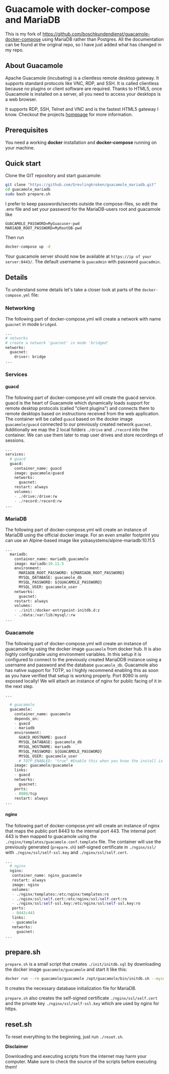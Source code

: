 # Guacamole with docker-compose and MariaDB

This is my fork of https://github.com/boschkundendienst/guacamole-docker-compose using MariaDB rather than Postgres. All the documentation can be found at the original repo, so I have
just added what has changed in my repo.


## About Guacamole
Apache Guacamole (incubating) is a clientless remote desktop gateway. It supports standard protocols like VNC, RDP, and SSH. It is called clientless because no plugins or client software are required. Thanks to HTML5, once Guacamole is installed on a server, all you need to access your desktops is a web browser.

It supports RDP, SSH, Telnet and VNC and is the fastest HTML5 gateway I know. Checkout the projects [homepage](https://guacamole.incubator.apache.org/) for more information.

## Prerequisites
You need a working **docker** installation and **docker-compose** running on your machine.

## Quick start
Clone the GIT repository and start guacamole:

~~~bash
git clone "https://github.com/Grevlingkroken/guacamole_mariadb.git"
cd guacamole_mariadb
sudo bash prepare.sh
~~~
I prefer to keep passwords/secrets outside the compose-files, so edit the .env file and set your password for the MariaDB-users root and guacamole like
~~~
GUACAMOLE_PASSWORD=MyGuacuser-pwd
MARIADB_ROOT_PASSWORD=MyRootDB-pwd
~~~

Then run
~~~bash
docker-compose up -d
~~~

Your guacamole server should now be available at `https://ip of your server:8443/`. The default username is `guacadmin` with password `guacadmin`.

## Details
To understand some details let's take a closer look at parts of the `docker-compose.yml` file:

### Networking
The following part of docker-compose.yml will create a network with name `guacnet` in mode `bridged`.
~~~python
...
# networks
# create a network 'guacnet' in mode 'bridged'
networks:
  guacnet:
    driver: bridge
...
~~~

### Services
#### guacd
The following part of docker-compose.yml will create the guacd service. guacd is the heart of Guacamole which dynamically loads support for remote desktop protocols (called "client plugins") and connects them to remote desktops based on instructions received from the web application. The container will be called `guacd` based on the docker image `guacamole/guacd` connected to our previously created network `guacnet`. Additionally we map the 2 local folders `./drive` and `./record` into the container. We can use them later to map user drives and store recordings of sessions.

~~~python
...
services:
  # guacd
  guacd:
    container_name: guacd
    image: guacamole/guacd
    networks:
      guacnet:
    restart: always
    volumes:
    - ./drive:/drive:rw
    - ./record:/record:rw
...
~~~

### MariaDB
The following part of docker-compose.yml will create an instance of MariaDB using the official docker image. For an even smaller footprint you can use an Alpine-based image like yobasystems/alpine-mariadb:10.11.5

~~~python
...
  mariadb:
    container_name: mariadb_guacamole
    image: mariadb:10.11.5
    environment:
      MARIADB_ROOT_PASSWORD: ${MARIADB_ROOT_PASSWORD}
      MYSQL_DATABASE: guacamole_db
      MYSQL_PASSWORD: ${GUACAMOLE_PASSWORD}
      MYSQL_USER: guacamole_user
    networks:
      guacnet:
    restart: always
    volumes:
    - ./init:/docker-entrypoint-initdb.d:z
    - ./data:/var/lib/mysql/:rw
...

~~~

### Guacamole
The following part of docker-compose.yml will create an instance of guacamole by using the docker image `guacamole` from docker hub. It is also highly configurable using environment variables. In this setup it is configured to connect to the previously created MariaDDB instance using a username and password and the database `guacamole_db`. Guacamole also has native support for TOTP, so I highly recommend enabling this as soon as you have verified that setup is working properly. Port 8080 is only exposed locally! We will attach an instance of nginx for public facing of it in the next step.

~~~python
...

  # guacamole
  guacamole:
    container_name: guacamole
    depends_on:
    - guacd
    - mariadb
    environment:
      GUACD_HOSTNAME: guacd
      MYSQL_DATABASE: guacamole_db
      MYSQL_HOSTNAME: mariadb
      MYSQL_PASSWORD: ${GUACAMOLE_PASSWORD}
      MYSQL_USER: guacamole_user
      # TOTP_ENABLED: "true" #Enable this when you know the install is working
    image: guacamole/guacamole
    links:
    - guacd
    networks:
      guacnet:
    ports:
    - 8080/tcp
    restart: always
...
~~~

#### nginx
The following part of docker-compose.yml will create an instance of nginx that maps the public port 8443 to the internal port 443. The internal port 443 is then mapped to guacamole using the `./nginx/templates/guacamole.conf.template` file. The container will use the previously generated (`prepare.sh`) self-signed certificate in `./nginx/ssl/` with `./nginx/ssl/self-ssl.key` and `./nginx/ssl/self.cert`.

~~~python
...
  # nginx
  nginx:
   container_name: nginx_guacamole
   restart: always
   image: nginx
   volumes:
   - ./nginx/templates:/etc/nginx/templates:ro
   - ./nginx/ssl/self.cert:/etc/nginx/ssl/self.cert:ro
   - ./nginx/ssl/self-ssl.key:/etc/nginx/ssl/self-ssl.key:ro
   ports:
   - 8443:443
   links:
   - guacamole
   networks:
     guacnet:
...
~~~

## prepare.sh
`prepare.sh` is a small script that creates `./init/initdb.sql` by downloading the docker image `guacamole/guacamole` and start it like this:

~~~bash
docker run --rm guacamole/guacamole /opt/guacamole/bin/initdb.sh --mysql > ./init/initdb.sql
~~~

It creates the necessary database initialization file for MariaDB.

`prepare.sh` also creates the self-signed certificate `./nginx/ssl/self.cert` and the private key `./nginx/ssl/self-ssl.key` which are used
by nginx for https.

## reset.sh
To reset everything to the beginning, just run `./reset.sh`.


**Disclaimer**

Downloading and executing scripts from the internet may harm your computer. Make sure to check the source of the scripts before executing them!

